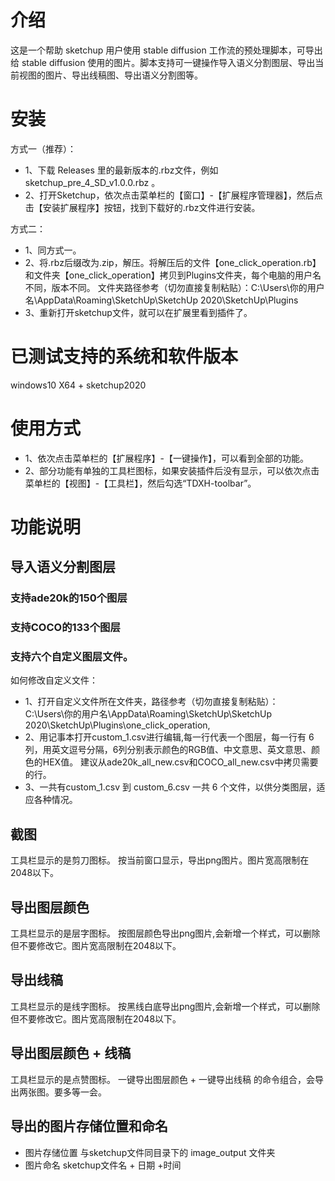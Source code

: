 # 介绍
这是一个帮助 sketchup 用户使用 stable diffusion 工作流的预处理脚本，可导出给 stable diffusion 使用的图片。脚本支持可一键操作导入语义分割图层、导出当前视图的图片、导出线稿图、导出语义分割图等。 

# 安装 
方式一（推荐）：
- 1、下载 Releases 里的最新版本的.rbz文件，例如 sketchup_pre_4_SD_v1.0.0.rbz 。
- 2、打开Sketchup，依次点击菜单栏的【窗口】-【扩展程序管理器】，然后点击【安装扩展程序】按钮，找到下载好的.rbz文件进行安装。

方式二：
- 1、同方式一。
- 2、将.rbz后缀改为.zip，解压。将解压后的文件【one_click_operation.rb】和文件夹【one_click_operation】拷贝到Plugins文件夹，每个电脑的用户名不同，版本不同。
文件夹路径参考（切勿直接复制粘贴）：C:\Users\你的用户名\AppData\Roaming\SketchUp\SketchUp 2020\SketchUp\Plugins
- 3、重新打开sketchup文件，就可以在扩展里看到插件了。

# 已测试支持的系统和软件版本
windows10 X64 + sketchup2020

# 使用方式
- 1、依次点击菜单栏的【扩展程序】-【一键操作】，可以看到全部的功能。
- 2、部分功能有单独的工具栏图标，如果安装插件后没有显示，可以依次点击菜单栏的【视图】-【工具栏】，然后勾选“TDXH-toolbar”。

# 功能说明
## 导入语义分割图层
### 支持ade20k的150个图层
### 支持COCO的133个图层
### 支持六个自定义图层文件。
如何修改自定义文件：
- 1、打开自定义文件所在文件夹，路径参考（切勿直接复制粘贴）：C:\Users\你的用户名\AppData\Roaming\SketchUp\SketchUp 2020\SketchUp\Plugins\one_click_operation,
- 2、用记事本打开custom_1.csv进行编辑,每一行代表一个图层，每一行有 6 列，用英文逗号分隔，6列分别表示颜色的RGB值、中文意思、英文意思、颜色的HEX值。
建议从ade20k_all_new.csv和COCO_all_new.csv中拷贝需要的行。
- 3、一共有custom_1.csv 到 custom_6.csv 一共 6 个文件，以供分类图层，适应各种情况。

## 截图
工具栏显示的是剪刀图标。
按当前窗口显示，导出png图片。图片宽高限制在2048以下。

## 导出图层颜色
工具栏显示的是层字图标。
按图层颜色导出png图片,会新增一个样式，可以删除但不要修改它。图片宽高限制在2048以下。

## 导出线稿
工具栏显示的是线字图标。
按黑线白底导出png图片,会新增一个样式，可以删除但不要修改它。图片宽高限制在2048以下。

## 导出图层颜色 + 线稿
工具栏显示的是点赞图标。
一键导出图层颜色 + 一键导出线稿 的命令组合，会导出两张图。要多等一会。

## 导出的图片存储位置和命名
- 图片存储位置
与sketchup文件同目录下的 image_output 文件夹
- 图片命名
sketchup文件名 + 日期 +时间